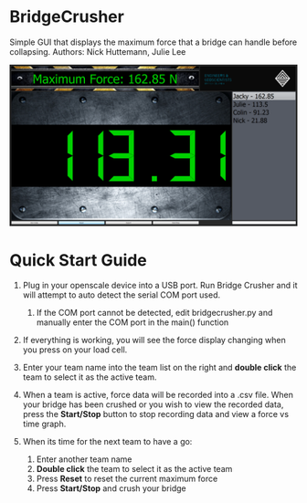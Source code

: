 # BridgeCrusher
Simple GUI that displays the maximum force that a bridge can handle before collapsing.
Authors: Nick Huttemann, Julie Lee

![alt text](https://raw.githubusercontent.com/NickHEE/BridgeCrusher/master/Screenshot.png)

# Quick Start Guide

1. Plug in your openscale device into a USB port. Run Bridge Crusher and it will attempt to auto detect the serial COM port used.
    1. If the COM port cannot be detected, edit bridgecrusher.py and manually enter the COM port in the main() function
  
2. If everything is working, you will see the force display changing when you press on your load cell.
3. Enter your team name into the team list on the right and **double click** the team to select it as the active team.
4. When a team is active, force data will be recorded into a .csv file. When your bridge has been crushed or you wish to view the recorded data, press the **Start/Stop** button to stop recording data and view a force vs time graph.
5. When its time for the next team to have a go: 
    1. Enter another team name
    2. **Double click** the team to select it as the active team
    3. Press **Reset** to reset the current maximum force
    4. Press **Start/Stop** and crush your bridge